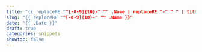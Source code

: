 ```yaml
---
title: "{{ replaceRE "^[-0-9]{10}-" "" .Name | replaceRE "-" " " | title }}"
slug: "{{ replaceRE "^[-0-9]{10}-" "" .Name }}"
date: "{{ .Date }}"
draft: true
categories: snippets
showtoc: false
---
```


